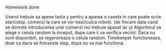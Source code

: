 Homework done

Userul trebuie sa apese tasta y pentru a aparea o caseta in care poate scrie start/stop, comenzi la care se vor trezi/culca robotii. (de fiecare data cand se doreste introducerea unei comenzi noi trebuie apasat iar y)
Algoritmul va alege o celula random la inceput, dupa care ii va verifica vecinii. Daca nu sunt disponibili, se regenereaza o celula random.
Timekeeper functioneaza, doar ca daca se foloseste stop, dupa nu va mai functiona.
